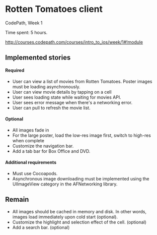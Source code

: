 Rotten Tomatoes client 
===================
CodePath, Week 1

Time spent: 5 hours.

http://courses.codepath.com/courses/intro_to_ios/week/1#!module

## Implemented stories

#### Required
* User can view a list of movies from Rotten Tomatoes. Poster images must be loading asynchronously.
* User can view movie details by tapping on a cell
* User sees loading state while waiting for movies API.
* User sees error message when there's a networking error.
* User can pull to refresh the movie list. 

#### Optional
* All images fade in 
* For the large poster, load the low-res image first, switch to high-res when complete 
* Customize the navigation bar.
* Add a tab bar for Box Office and DVD.

#### Additional requirements
* Must use Cocoapods.
* Asynchronous image downloading must be implemented using the UIImageView category in the AFNetworking library.

## Remain
* All images should be cached in memory and disk. In other words, images load immediately upon cold start (optional).
* Customize the highlight and selection effect of the cell. (optional)
* Add a search bar. (optional)
